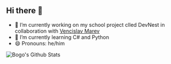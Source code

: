 ## Hi there 👋

- 🔭 I’m currently working on my school project clled DevNest in collaboration with [Vencislav Marev](https://github.com/VenciMarev1)
- 🌱 I’m currently learning C# and Python
- 😄 Pronouns: he/him

<img align="left" alt="Bogo's Github Stats" src="https://github-readme-stats-theta-nine-47.vercel.app/api?username=BogoPetrov&theme=github_dark&show_icons=true&hide_border=true" />
